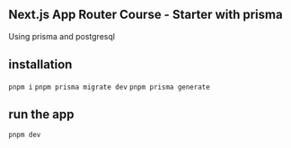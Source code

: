 ## Next.js App Router Course - Starter with prisma
 Using prisma and postgresql 

## installation 
`pnpm i`
`pnpm prisma migrate dev`
`pnpm prisma generate`

## run the app
`pnpm dev`
